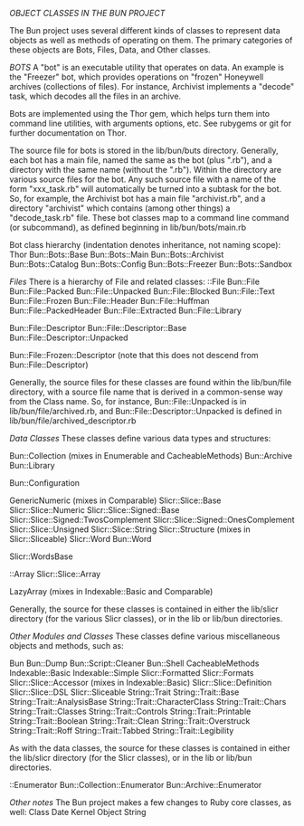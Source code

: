 _OBJECT CLASSES IN THE BUN PROJECT_

The Bun project uses several different kinds of classes to represent data objects as well as methods of 
operating on them. The primary categories of these objects are Bots, Files, Data, and Other classes.

_BOTS_
A "bot" is an executable utility that operates on data. An example is the "Freezer" bot, which provides 
operations on "frozen" Honeywell archives (collections of files). For instance, Archivist implements a 
"decode" task, which decodes all the files in an archive.

Bots are implemented using the Thor gem, which helps turn them into command line utilities, with arguments
options, etc. See rubygems or git for further documentation on Thor.

The source file for bots is stored in the lib/bun/buts directory. Generally, each bot has a main file, named 
the same as the bot (plus ".rb"), and a directory with the same name (without the ".rb").
Within the directory are various source files for the bot. Any such source file with a name of the form 
"xxx_task.rb" will automatically be turned into a subtask for the bot. So, for example, the Archivist bot has a 
main file "archivist.rb", and a directory "archivist" which contains (among other things) a "decode_task.rb" file. 
These bot classes map to a command line command (or subcommand), as defined beginning in lib/bun/bots/main.rb

Bot class hierarchy (indentation denotes inheritance, not naming scope):
Thor
    Bun::Bots::Base
        Bun::Bots::Main
        Bun::Bots::Archivist
        Bun::Bots::Catalog
        Bun::Bots::Config
        Bun::Bots::Freezer
        Bun::Bots::Sandbox

_Files_
There is a hierarchy of File and related classes:
::File
    Bun::File
        Bun::File::Packed
        Bun::File::Unpacked
            Bun::File::Blocked
                Bun::File::Text
            Bun::File::Frozen
            Bun::File::Header
            Bun::File::Huffman
            Bun::File::PackedHeader
        Bun::File::Extracted
        Bun::File::Library
        
Bun::File::Descriptor
    Bun::File::Descriptor::Base
        Bun::File::Descriptor::Unpacked
        
Bun::File::Frozen::Descriptor (note that this does not descend from Bun::File::Descriptor)

Generally, the source files for these classes are found within the lib/bun/file directory, with a source file
name that is derived in a common-sense way from the Class name. So, for instance, Bun::File::Unpacked is in
lib/bun/file/archived.rb, and Bun::File::Descriptor::Unpacked is defined in lib/bun/file/archived_descriptor.rb

_Data Classes_
These classes define various data types and structures:

Bun::Collection (mixes in Enumerable and CacheableMethods)
    Bun::Archive
    Bun::Library

Bun::Configuration

GenericNumeric (mixes in Comparable)
    Slicr::Slice::Base
        Slicr::Slice::Numeric
            Slicr::Slice::Signed::Base
                Slicr::Slice::Signed::TwosComplement
                Slicr::Slice::Signed::OnesComplement
        Slicr::Slice::Unsigned
        Slicr::Slice::String
    Slicr::Structure (mixes in Slicr::Sliceable)
        Slicr::Word
            Bun::Word
            
Slicr::WordsBase
        
::Array
    Slicr::Slice::Array
    
LazyArray (mixes in Indexable::Basic and Comparable)

Generally, the source for these classes is contained in either the lib/slicr directory (for the various Slicr classes),
or in the lib or lib/bun directories.

_Other Modules and Classes_
These classes define various miscellaneous objects and methods, such as:

Bun
Bun::Dump
Bun::Script::Cleaner
Bun::Shell
CacheableMethods
Indexable::Basic
Indexable::Simple
Slicr::Formatted
Slicr::Formats
Slicr::Slice::Accessor (mixes in Indexable::Basic)
Slicr::Slice::Definition
Slicr::Slice::DSL
Slicr::Sliceable
String::Trait
String::Trait::Base
    String::Trait::AnalysisBase
        String::Trait::CharacterClass
            String::Trait::Chars
            String::Trait::Classes
            String::Trait::Controls
            String::Trait::Printable
    String::Trait::Boolean
        String::Trait::Clean
        String::Trait::Overstruck
        String::Trait::Roff
        String::Trait::Tabbed
    String::Trait::Legibility

As with the data classes, the source for these classes is contained in either the lib/slicr directory (for the 
Slicr classes), or in the lib or lib/bun directories.

::Enumerator
    Bun::Collection::Enumerator
        Bun::Archive::Enumerator

_Other notes_
The Bun project makes a few changes to Ruby core classes, as well:
Class
Date
Kernel
Object
String
